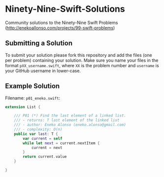 # Ninety-Nine-Swift-Solutions
Community solutions to the Ninety-Nine Swift Problems (http://enekoallonso.com/projects/99-swift-problems)

## Submitting a Solution
To submit your solution please fork this repository and add the files (one per problem) containing your solution. Make sure you name your files in the format `pXX_username.swift`, where `XX` is the problem number and `username` is your GitHub username in lower-case.

## Example Solution

Filename: `p01_eneko.swift`:

```swift
extension List {

    /// P01 (*) Find the last element of a linked list.
    /// - returns: T last element of the linked list
    /// - author: Eneko Alonso (eneko.alonso@gmail.com)
    /// - complexity: O(n)
    public var last: T {
        var current = self
        while let next = current.nextItem {
            current = next
        }
        return current.value
    }

}
```

